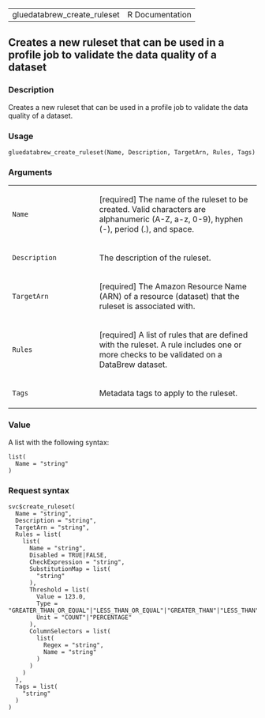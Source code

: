 <table style="width: 100%;">
<tbody>
<tr class="odd">
<td>gluedatabrew_create_ruleset</td>
<td style="text-align: right;">R Documentation</td>
</tr>
</tbody>
</table>

## Creates a new ruleset that can be used in a profile job to validate the data quality of a dataset

### Description

Creates a new ruleset that can be used in a profile job to validate the
data quality of a dataset.

### Usage

    gluedatabrew_create_ruleset(Name, Description, TargetArn, Rules, Tags)

### Arguments

<table>
<colgroup>
<col style="width: 35%" />
<col style="width: 65%" />
</colgroup>
<tbody>
<tr class="odd">
<td><code id="gluedatabrew_create_ruleset_:_Name">Name</code></td>
<td><p>[required] The name of the ruleset to be created. Valid
characters are alphanumeric (A-Z, a-z, 0-9), hyphen (-), period (.), and
space.</p></td>
</tr>
<tr class="even">
<td><code
id="gluedatabrew_create_ruleset_:_Description">Description</code></td>
<td><p>The description of the ruleset.</p></td>
</tr>
<tr class="odd">
<td><code
id="gluedatabrew_create_ruleset_:_TargetArn">TargetArn</code></td>
<td><p>[required] The Amazon Resource Name (ARN) of a resource (dataset)
that the ruleset is associated with.</p></td>
</tr>
<tr class="even">
<td><code id="gluedatabrew_create_ruleset_:_Rules">Rules</code></td>
<td><p>[required] A list of rules that are defined with the ruleset. A
rule includes one or more checks to be validated on a DataBrew
dataset.</p></td>
</tr>
<tr class="odd">
<td><code id="gluedatabrew_create_ruleset_:_Tags">Tags</code></td>
<td><p>Metadata tags to apply to the ruleset.</p></td>
</tr>
</tbody>
</table>

### Value

A list with the following syntax:

    list(
      Name = "string"
    )

### Request syntax

    svc$create_ruleset(
      Name = "string",
      Description = "string",
      TargetArn = "string",
      Rules = list(
        list(
          Name = "string",
          Disabled = TRUE|FALSE,
          CheckExpression = "string",
          SubstitutionMap = list(
            "string"
          ),
          Threshold = list(
            Value = 123.0,
            Type = "GREATER_THAN_OR_EQUAL"|"LESS_THAN_OR_EQUAL"|"GREATER_THAN"|"LESS_THAN",
            Unit = "COUNT"|"PERCENTAGE"
          ),
          ColumnSelectors = list(
            list(
              Regex = "string",
              Name = "string"
            )
          )
        )
      ),
      Tags = list(
        "string"
      )
    )
